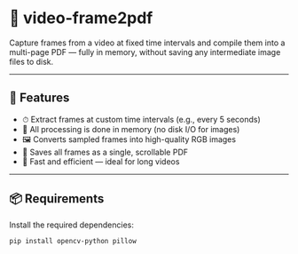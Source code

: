 # 📸 video-frame2pdf

Capture frames from a video at fixed time intervals and compile them into a multi-page PDF — fully in memory, without saving any intermediate image files to disk.

---

## 🚀 Features

- ⏱ Extract frames at custom time intervals (e.g., every 5 seconds)
- 🧠 All processing is done in memory (no disk I/O for images)
- 🖼 Converts sampled frames into high-quality RGB images
- 📄 Saves all frames as a single, scrollable PDF
- 💨 Fast and efficient — ideal for long videos

---

## 📦 Requirements

Install the required dependencies:

```bash
pip install opencv-python pillow
